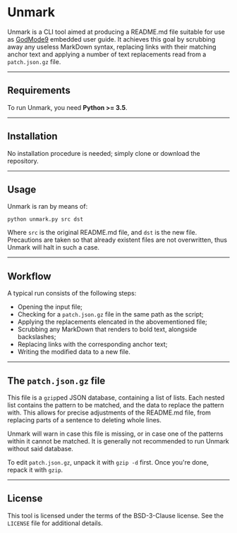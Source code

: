 # Unmark

Unmark is a CLI tool aimed at producing a README.md file suitable for use as
[GodMode9][1] embedded user guide. It achieves this goal by scrubbing away
any useless MarkDown syntax, replacing links with their matching anchor text
and applying a number of text replacements read from a `patch.json.gz` file.

-----

## Requirements

To run Unmark, you need **Python >= 3.5**.

-----

## Installation

No installation procedure is needed; simply clone or download the repository.

-----

## Usage

Unmark is ran by means of:

    python unmark.py src dst

Where `src` is the original README.md file, and `dst` is the new file.
Precautions are taken so that already existent files are not overwritten, thus
Unmark will halt in such a case.

-----

## Workflow

A typical run consists of the following steps:

 * Opening the input file;
 * Checking for a `patch.json.gz` file in the same path as the script;
 * Applying the replacements elencated in the abovementioned file;
 * Scrubbing any MarkDown that renders to bold text, alongside backslashes;
 * Replacing links with the corresponding anchor text;
 * Writing the modified data to a new file.

-----

## The `patch.json.gz` file

This file is a `gzip`ped JSON database, containing a list of lists. Each nested
list contains the pattern to be matched, and the data to replace the pattern
with. This allows for precise adjustments of the README.md file, from replacing
parts of a sentence to deleting whole lines.

Unmark will warn in case this file is missing, or in case one of the patterns
within it cannot be matched. It is generally not recommended to run Unmark
without said database.

To edit `patch.json.gz`, unpack it with `gzip -d` first. Once you're done,
repack it with `gzip`.

-----

## License

This tool is licensed under the terms of the BSD-3-Clause license. See the
`LICENSE` file for additional details.

[1]: https://github.com/d0k3/GodMode9

